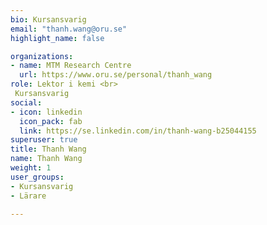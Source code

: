 ```yaml
---
bio: Kursansvarig
email: "thanh.wang@oru.se"
highlight_name: false

organizations:
- name: MTM Research Centre
  url: https://www.oru.se/personal/thanh_wang
role: Lektor i kemi <br>
 Kursansvarig
social:
- icon: linkedin
  icon_pack: fab
  link: https://se.linkedin.com/in/thanh-wang-b25044155
superuser: true
title: Thanh Wang
name: Thanh Wang
weight: 1
user_groups:
- Kursansvarig
- Lärare

---
```


